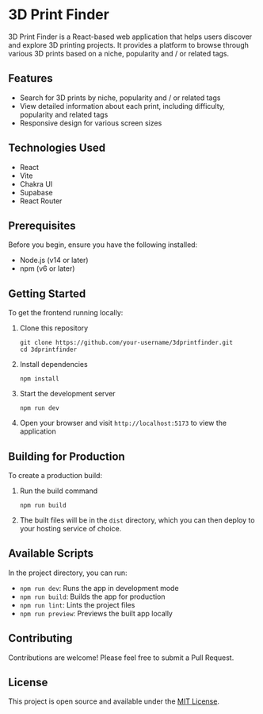 # 3D Print Finder

3D Print Finder is a React-based web application that helps users discover and explore 3D printing projects. It provides a platform to browse through various 3D prints based on a niche, popularity and / or related tags.

## Features

- Search for 3D prints by niche, popularity and / or related tags
- View detailed information about each print, including difficulty, popularity and related tags
- Responsive design for various screen sizes

## Technologies Used

- React
- Vite
- Chakra UI
- Supabase
- React Router

## Prerequisites

Before you begin, ensure you have the following installed:

- Node.js (v14 or later)
- npm (v6 or later)

## Getting Started

To get the frontend running locally:

1. Clone this repository

   ```
   git clone https://github.com/your-username/3dprintfinder.git
   cd 3dprintfinder
   ```

2. Install dependencies

   ```
   npm install
   ```

3. Start the development server

   ```
   npm run dev
   ```

4. Open your browser and visit `http://localhost:5173` to view the application

## Building for Production

To create a production build:

1. Run the build command

   ```
   npm run build
   ```

2. The built files will be in the `dist` directory, which you can then deploy to your hosting service of choice.

## Available Scripts

In the project directory, you can run:

- `npm run dev`: Runs the app in development mode
- `npm run build`: Builds the app for production
- `npm run lint`: Lints the project files
- `npm run preview`: Previews the built app locally

## Contributing

Contributions are welcome! Please feel free to submit a Pull Request.

## License

This project is open source and available under the [MIT License](LICENSE).
